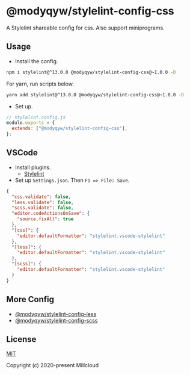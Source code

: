 # @modyqyw/stylelint-config-css

A Stylelint shareable config for css. Also support miniprograms.

## Usage

- Install the config.

```sh
npm i stylelint@^13.0.0 @modyqyw/stylelint-config-css@~1.0.0 -D
```

For yarn, run scripts below.

```sh
yarn add stylelint@^13.0.0 @modyqyw/stylelint-config-css@~1.0.0 -D
```

- Set up.

```js
// stylelint.config.js
module.exports = {
  extends: ["@modyqyw/stylelint-config-css"],
};
```

## VSCode

- Install plugins.
  - [Stylelint](https://marketplace.visualstudio.com/items?itemName=stylelint.vscode-stylelint)
- Set up `Settings.json`. Then `F1 => File: Save`.

```json
{
  "css.validate": false,
  "less.validate": false,
  "scss.validate": false,
  "editor.codeActionsOnSave": {
    "source.fixAll": true
  },
  "[css]": {
    "editor.defaultFormatter": "stylelint.vscode-stylelint"
  },
  "[less]": {
    "editor.defaultFormatter": "stylelint.vscode-stylelint"
  },
  "[scss]": {
    "editor.defaultFormatter": "stylelint.vscode-stylelint"
  }
}
```

## More Config

- [@modyqyw/stylelint-config-less](https://github.com/Millcloud/stylelint-config-less)
- [@modyqyw/stylelint-config-scss](https://github.com/Millcloud/stylelint-config-scss)

## License

[MIT](./LICENSE)

Copyright (c) 2020-present Millcloud
